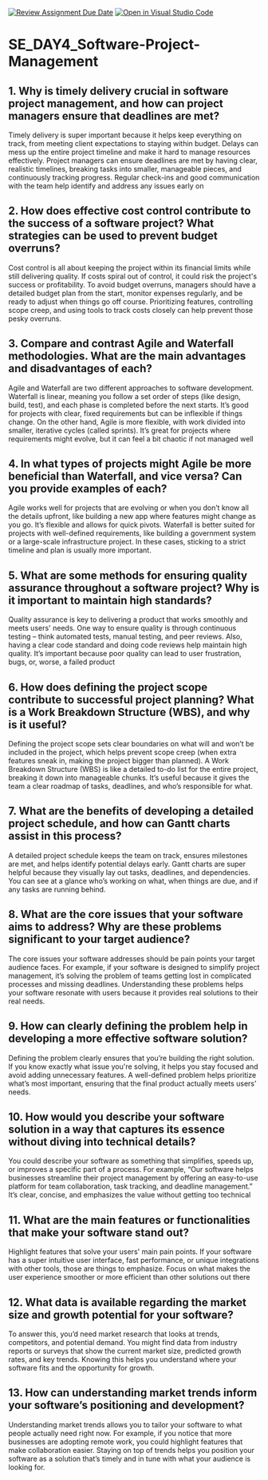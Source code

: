 
[![Review Assignment Due Date](https://classroom.github.com/assets/deadline-readme-button-22041afd0340ce965d47ae6ef1cefeee28c7c493a6346c4f15d667ab976d596c.svg)](https://classroom.github.com/a/9pw6JKcu)
[![Open in Visual Studio Code](https://classroom.github.com/assets/open-in-vscode-2e0aaae1b6195c2367325f4f02e2d04e9abb55f0b24a779b69b11b9e10269abc.svg)](https://classroom.github.com/online_ide?assignment_repo_id=18486370&assignment_repo_type=AssignmentRepo)
# SE_DAY4_Software-Project-Management
## 1. Why is timely delivery crucial in software project management, and how can project managers ensure that deadlines are met?
Timely delivery is super important because it helps keep everything on track, from meeting client expectations to staying within budget. Delays can mess up the entire project timeline and make it hard to manage resources effectively. Project managers can ensure deadlines are met by having clear, realistic timelines, breaking tasks into smaller, manageable pieces, and continuously tracking progress. Regular check-ins and good communication with the team help identify and address any issues early on
## 2. How does effective cost control contribute to the success of a software project? What strategies can be used to prevent budget overruns?
Cost control is all about keeping the project within its financial limits while still delivering quality. If costs spiral out of control, it could risk the project's success or profitability. To avoid budget overruns, managers should have a detailed budget plan from the start, monitor expenses regularly, and be ready to adjust when things go off course. Prioritizing features, controlling scope creep, and using tools to track costs closely can help prevent those pesky overruns.
## 3. Compare and contrast Agile and Waterfall methodologies. What are the main advantages and disadvantages of each?
Agile and Waterfall are two different approaches to software development. Waterfall is linear, meaning you follow a set order of steps (like design, build, test), and each phase is completed before the next starts. It’s good for projects with clear, fixed requirements but can be inflexible if things change. On the other hand, Agile is more flexible, with work divided into smaller, iterative cycles (called sprints). It’s great for projects where requirements might evolve, but it can feel a bit chaotic if not managed well
## 4. In what types of projects might Agile be more beneficial than Waterfall, and vice versa? Can you provide examples of each?
Agile works well for projects that are evolving or when you don’t know all the details upfront, like building a new app where features might change as you go. It’s flexible and allows for quick pivots. Waterfall is better suited for projects with well-defined requirements, like building a government system or a large-scale infrastructure project. In these cases, sticking to a strict timeline and plan is usually more important.
## 5. What are some methods for ensuring quality assurance throughout a software project? Why is it important to maintain high standards?
Quality assurance is key to delivering a product that works smoothly and meets users' needs. One way to ensure quality is through continuous testing – think automated tests, manual testing, and peer reviews. Also, having a clear code standard and doing code reviews help maintain high quality. It’s important because poor quality can lead to user frustration, bugs, or, worse, a failed product
## 6. How does defining the project scope contribute to successful project planning? What is a Work Breakdown Structure (WBS), and why is it useful?
Defining the project scope sets clear boundaries on what will and won’t be included in the project, which helps prevent scope creep (when extra features sneak in, making the project bigger than planned). A Work Breakdown Structure (WBS) is like a detailed to-do list for the entire project, breaking it down into manageable chunks. It’s useful because it gives the team a clear roadmap of tasks, deadlines, and who’s responsible for what.
## 7. What are the benefits of developing a detailed project schedule, and how can Gantt charts assist in this process?
A detailed project schedule keeps the team on track, ensures milestones are met, and helps identify potential delays early. Gantt charts are super helpful because they visually lay out tasks, deadlines, and dependencies. You can see at a glance who’s working on what, when things are due, and if any tasks are running behind.
## 8. What are the core issues that your software aims to address? Why are these problems significant to your target audience?
The core issues your software addresses should be pain points your target audience faces. For example, if your software is designed to simplify project management, it’s solving the problem of teams getting lost in complicated processes and missing deadlines. Understanding these problems helps your software resonate with users because it provides real solutions to their real needs.
## 9. How can clearly defining the problem help in developing a more effective software solution?
Defining the problem clearly ensures that you’re building the right solution. If you know exactly what issue you're solving, it helps you stay focused and avoid adding unnecessary features. A well-defined problem helps prioritize what’s most important, ensuring that the final product actually meets users’ needs.
## 10. How would you describe your software solution in a way that captures its essence without diving into technical details?
You could describe your software as something that simplifies, speeds up, or improves a specific part of a process. For example, “Our software helps businesses streamline their project management by offering an easy-to-use platform for team collaboration, task tracking, and deadline management.” It’s clear, concise, and emphasizes the value without getting too technical
## 11. What are the main features or functionalities that make your software stand out?
Highlight features that solve your users' main pain points. If your software has a super intuitive user interface, fast performance, or unique integrations with other tools, those are things to emphasize. Focus on what makes the user experience smoother or more efficient than other solutions out there
## 12. What data is available regarding the market size and growth potential for your software?
To answer this, you’d need market research that looks at trends, competitors, and potential demand. You might find data from industry reports or surveys that show the current market size, predicted growth rates, and key trends. Knowing this helps you understand where your software fits and the opportunity for growth.
## 13. How can understanding market trends inform your software’s positioning and development?
Understanding market trends allows you to tailor your software to what people actually need right now. For example, if you notice that more businesses are adopting remote work, you could highlight features that make collaboration easier. Staying on top of trends helps you position your software as a solution that’s timely and in tune with what your audience is looking for.


